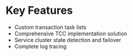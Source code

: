 #  Key Features

- Custom transaction task lists
- Comprehensive TCC implementation solution
- Service cluster state detection and failover
- Complete log tracing
